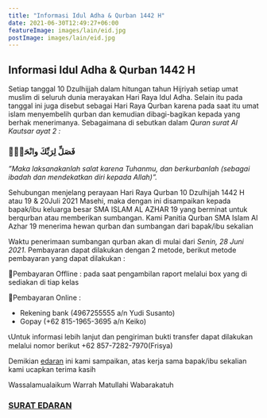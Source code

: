 ```yaml
---
title: "Informasi Idul Adha & Qurban 1442 H"
date: 2021-06-30T12:49:27+06:00
featureImage: images/lain/eid.jpg
postImage: images/lain/eid.jpg
---
```


## Informasi Idul Adha & Qurban 1442 H

Setiap tanggal 10 Dzulhijjah dalam hitungan tahun Hijriyah setiap umat muslim di seluruh dunia merayakan Hari Raya Idul Adha. Selain itu pada tanggal ini juga disebut sebagai Hari Raya Qurban karena pada saat itu umat islam menyembelih qurban dan kemudian dibagi-bagikan kepada yang berhak menerimanya. Sebagaimana di sebutkan dalam *Quran surat Al Kautsar ayat 2 :*

### فَصَلِّ  لِرَبِّكَ وانْحَرْۗ 

_”Maka laksanakanlah salat karena Tuhanmu, dan berkurbanlah (sebagai ibadah dan mendekatkan diri kepada Allah)”._

Sehubungan menjelang perayaan Hari Raya Qurban 10 Dzulhijah 1442 H atau 19 & 20Juli 2021 Masehi, maka dengan ini disampaikan kepada bapak/ibu keluarga besar SMA ISLAM AL AZHAR 19 yang berminat untuk berqurban atau memberikan sumbangan. Kami Panitia Qurban SMA Islam Al Azhar 19 menerima hewan qurban dan sumbangan dari bapak/ibu sekalian

Waktu penerimaan sumbangan qurban akan di mulai dari *Senin, 28 Juni 2021*. Pembayaran dapat dilakukan dengan 2 metode, berikut metode pembayaran yang dapat dilakukan :

📌Pembayaran Offline :
pada saat pengambilan raport melalui box yang di sediakan di tiap kelas

📌Pembayaran Online :
- Rekening bank (4967255555 a/n Yudi Susanto)
- Gopay (+62 815-1965-3695 a/n Keiko)

📞Untuk informasi lebih lanjut dan pengiriman bukti transfer dapat dilakukan melalui nomor berikut +62 857-7282-7970(Frisya)

Demikian [edaran](https://files.mpkosisalazhar19.online/keagamaan/edaran.jpeg) ini kami sampaikan, atas kerja sama bapak/ibu sekalian kami ucapkan terima kasih

Wassalamualaikum Warrah Matullahi Wabarakatuh

### [SURAT EDARAN](https://files.mpkosisalazhar19.online/keagamaan/edaran.jpeg)